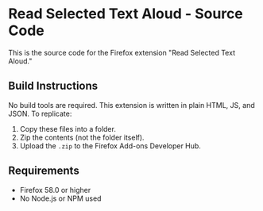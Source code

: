 # Read Selected Text Aloud - Source Code

This is the source code for the Firefox extension "Read Selected Text Aloud."

## Build Instructions

No build tools are required. This extension is written in plain HTML, JS, and JSON. To replicate:

1. Copy these files into a folder.
2. Zip the contents (not the folder itself).
3. Upload the `.zip` to the Firefox Add-ons Developer Hub.

## Requirements

- Firefox 58.0 or higher
- No Node.js or NPM used
   